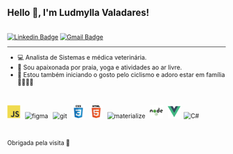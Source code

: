 <h2>Hello 👋, I'm Ludmylla Valadares!</h2>

<br/>[![Linkedin Badge](https://img.shields.io/badge/-LinkedIn-blue?style=flat-square&logo=Linkedin&logoColor=white&link=https://www.linkedin.com/in/ludmyllavaladaresdevfrontbackend/)](https://www.linkedin.com/in/ludmyllavaladaresdevfrontbackend/)
[![Gmail Badge](https://img.shields.io/badge/-Gmail-c14438?style=flat-square&logo=Gmail&logoColor=white&link=mailto:valadaresludmylla@gmail.com)](mailto:valadaresludmylla@gmail.com)



---
 - 💻 Analista de Sistemas e médica veterinária. 
 - 👙 Sou apaixonada por praia, yoga e atividades ao ar livre.
 - 🚴 Estou também iniciando o gosto pelo ciclismo e adoro estar em família 👨‍👩‍👦‍👦

<br/>

<p align="left"><img src="https://github.com/devicons/devicon/blob/master/icons/javascript/javascript-original.svg" alt="JS" width="30" height="30"/>  &ensp;<img src="https://www.vectorlogo.zone/logos/figma/figma-icon.svg" alt="figma" width="30" height="30"/> &ensp;<img src="https://www.vectorlogo.zone/logos/git-scm/git-scm-icon.svg" alt="git" width="30" height="30"/> &ensp;<img src="https://github.com/devicons/devicon/blob/master/icons/css3/css3-original-wordmark.svg" alt="css3" width="30" height="30"/> &ensp;<img src="https://github.com/devicons/devicon/blob/master/icons/html5/html5-original-wordmark.svg" alt="html5" width="30" height="30"/> &ensp;<img src="https://raw.githubusercontent.com/prplx/svg-logos/5585531d45d294869c4eaab4d7cf2e9c167710a9/svg/materialize.svg" alt="materialize" width="30" height="30"/> &ensp;<img src="https://github.com/devicons/devicon/blob/master/icons/nodejs/nodejs-original-wordmark.svg" alt="nodejs" width="30" height="30"/> &ensp;<img src="https://github.com/devicons/devicon/blob/master/icons/vuejs/vuejs-original.svg" alt="vuejs" width="30" height="30"/>&ensp;<img src="https://simpleicons.org/icons/csharp.svg" alt="C#" width="30" height="30"/></p>


<br/>


  Obrigada pela visita 💜
